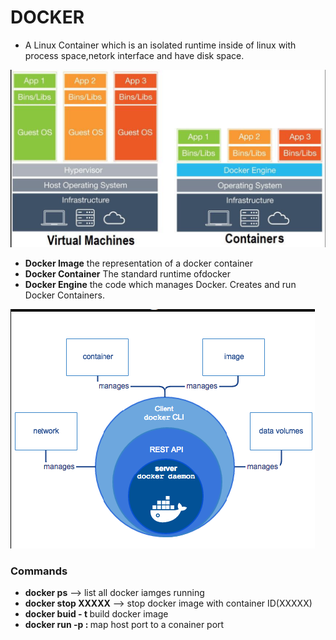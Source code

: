 # DOCKER

- A Linux Container which is an isolated runtime inside of linux with process space,netork interface and have disk space.

![Docker](/Tools/Docker.png)

- **Docker Image** the representation of a docker container
- **Docker Container** The standard runtime ofdocker
- **Docker Engine** the code which manages Docker. Creates and run Docker Containers.

![Docker Engine](/Tools/DockerEngine.png)

### Commands

- **docker ps** --> list all docker iamges running
- **docker stop XXXXX** --> stop docker image with container ID(XXXXX)
- **docker buid - t <tag-name->** build docker image
- **docker run -p <host-port>:<container-port> <image-name>** map host port to a conainer port 
